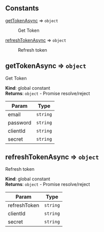 ## Constants

<dl>
<dt><a href="#getTokenAsync">getTokenAsync</a> ⇒ <code>object</code></dt>
<dd><p>Get Token</p>
</dd>
<dt><a href="#refreshTokenAsync">refreshTokenAsync</a> ⇒ <code>object</code></dt>
<dd><p>Refresh token</p>
</dd>
</dl>

<a name="getTokenAsync"></a>

## getTokenAsync ⇒ <code>object</code>

Get Token

**Kind**: global constant  
**Returns**: <code>object</code> - Promise resolve/reject

| Param    | Type                |
| -------- | ------------------- |
| email    | <code>string</code> |
| password | <code>string</code> |
| clientId | <code>string</code> |
| secret   | <code>string</code> |

<a name="refreshTokenAsync"></a>

## refreshTokenAsync ⇒ <code>object</code>

Refresh token

**Kind**: global constant  
**Returns**: <code>object</code> - Promise resolve/reject

| Param        | Type                |
| ------------ | ------------------- |
| refreshToken | <code>string</code> |
| clientId     | <code>string</code> |
| secret       | <code>string</code> |
